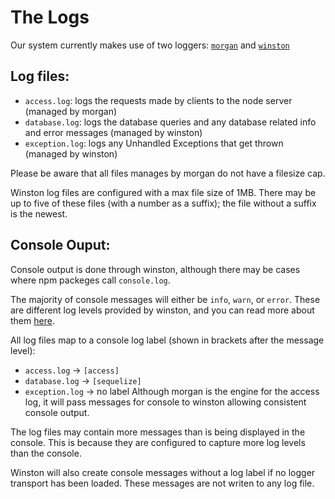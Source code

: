 # The Logs

Our system currently makes use of two loggers: [`morgan`](https://github.com/expressjs/morgan) and [`winston`](https://github.com/winstonjs/winston)

Log files:
-----------

- `access.log`: logs the requests made by clients to the node server (managed by morgan)
- `database.log`: logs the database queries and any database related info and error messages (managed by winston)
- `exception.log`: logs any Unhandled Exceptions that get thrown (managed by winston)

Please be aware that all files manages by morgan do not have a filesize cap. 

Winston log files are configured with a max file size of 1MB.
There may be up to five of these files (with a number as a suffix); the file without a suffix is the newest. 

Console Ouput:
--------------

Console output is done through winston, although there may be cases where npm packeges call `console.log`.

The majority of console messages will either be `info`, `warn`, or `error`.
These are different log levels provided by winston, and you can read more about them [here](https://github.com/winstonjs/winston#logging-levels).

All log files map to a console log label (shown in brackets after the message level):
- `access.log` -> `[access]`
- `database.log` -> `[sequelize]`
- `exception.log` -> no label
Although morgan is the engine for the access log, it will pass messages for console to winston allowing consistent console output.

The log files may contain more messages than is being displayed in the console.
This is because they are configured to capture more log levels than the console. 

Winston will also create console messages without a log label if no logger transport has been loaded. These messages are not writen to any log file.

